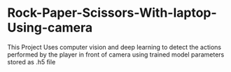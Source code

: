 # Rock-Paper-Scissors-With-laptop-Using-camera
This Project Uses computer vision and deep learning to detect the actions performed by the player in front of camera using trained model parameters stored as .h5 file
